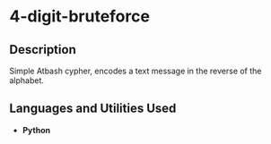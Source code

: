 <h1>4-digit-bruteforce</h1>

<h2>Description</h2>
Simple Atbash cypher, encodes a text message in the reverse of the alphabet.
<br />


<h2>Languages and Utilities Used</h2>

- <b>Python</b> 

<!--
 ```diff
- text in red
+ text in green
! text in orange
# text in gray
@@ text in purple (and bold)@@
```
--!>
